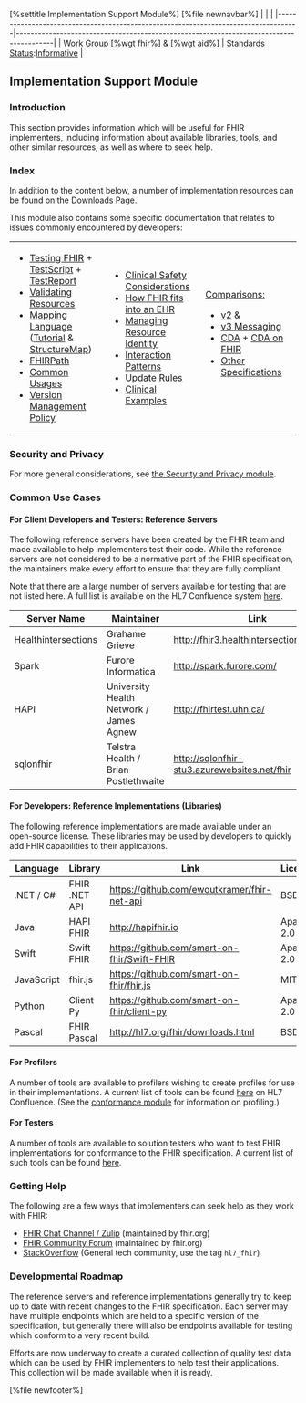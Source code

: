\[%settitle Implementation Support Module%\]
\[%file newnavbar%\]
|                                                                                    |                                                                                        |
|------------------------------------------------------------------------------------|----------------------------------------------------------------------------------------|
| Work Group [\[%wgt fhir%\]](%5B%wg%20fhir%%5D) & [\[%wgt aid%\]](%5B%wg%20aid%%5D) | [Standards Status](versions.html#std-process):[Informative](versions.html#std-process) |

<span id="root"></span>
Implementation Support Module
-----------------------------

<span id="intro"></span>
### Introduction

This section provides information which will be useful for FHIR implementers, including information about available libraries, tools, and other similar resources, as well as where to seek help.

<span id="index"></span>
### Index

In addition to the content below, a number of implementation resources can be found on the [Downloads Page](./downloads.html).

This module also contains some specific documentation that relates to issues commonly encountered by developers:

<table>
<colgroup>
<col width="33%" />
<col width="33%" />
<col width="33%" />
</colgroup>
<tbody>
<tr class="odd">
<td><ul>
<li><a href="testing.html">Testing FHIR</a> + <a href="testscript.html">TestScript</a> + <a href="testreport.html">TestReport</a></li>
<li><a href="validation.html">Validating Resources</a></li>
<li><a href="mapping-language.html">Mapping Language</a> (<a href="mapping-tutorial.html">Tutorial</a> &amp; <a href="structuremap.html">StructureMap</a>)</li>
<li><a href="fhirpath.html">FHIRPath</a></li>
<li><a href="usecases.html">Common Usages</a></li>
<li><a href="versions.html">Version Management Policy</a></li>
</ul></td>
<td><ul>
<li><a href="safety.html">Clinical Safety Considerations</a></li>
<li><a href="ehr-fm.html">How FHIR fits into an EHR</a></li>
<li><a href="managing.html">Managing Resource Identity</a></li>
<li><a href="pushpull.html">Interaction Patterns</a></li>
<li><a href="updates.html">Update Rules</a></li>
<li><a href="integrated-examples.html">Clinical Examples</a></li>
</ul></td>
<td><a href="comparison.html">Comparisons:</a>
<ul>
<li><a href="comparison-v2.html">v2</a> &amp;</li>
<li><a href="comparison-v3.html">v3 Messaging</a></li>
<li><a href="comparison-cda.html">CDA</a> + <a href="cda-intro.html">CDA on FHIR</a></li>
<li><a href="comparison-other.html">Other Specifications</a></li>
</ul></td>
</tr>
</tbody>
</table>

<span id="secpriv"></span>
### Security and Privacy

For more general considerations, see [the Security and Privacy module](secpriv-module.html).

<span id="uses"></span>
### Common Use Cases

#### For Client Developers and Testers: Reference Servers

The following reference servers have been created by the FHIR team and made available to help implementers test their code. While the reference servers are not considered to be a normative part of the FHIR specification, the maintainers make every effort to ensure that they are fully compliant.

Note that there are a large number of servers available for testing that are not listed here. A full list is available on the HL7 Confluence system [here](https://confluence.hl7.org/display/FHIR/Public+Test+Servers).

| Server Name         | Maintainer                              | Link                                           |
|---------------------|-----------------------------------------|------------------------------------------------|
| Healthintersections | Grahame Grieve                          | <http://fhir3.healthintersections.com.au/>     |
| Spark               | Furore Informatica                      | <http://spark.furore.com/>                     |
| HAPI                | University Health Network / James Agnew | <http://fhirtest.uhn.ca/>                      |
| sqlonfhir           | Telstra Health / Brian Postlethwaite    | <http://sqlonfhir-stu3.azurewebsites.net/fhir> |

#### For Developers: Reference Implementations (Libraries)

The following reference implementations are made available under an open-source license. These libraries may be used by developers to quickly add FHIR capabilities to their applications.

| Language   | Library       | Link                                          | License    |
|------------|---------------|-----------------------------------------------|------------|
| .NET / C\# | FHIR .NET API | <https://github.com/ewoutkramer/fhir-net-api> | BSD-3      |
| Java       | HAPI FHIR     | <http://hapifhir.io>                          | Apache 2.0 |
| Swift      | Swift FHIR    | <https://github.com/smart-on-fhir/Swift-FHIR> | Apache 2.0 |
| JavaScript | fhir.js       | <https://github.com/smart-on-fhir/fhir.js>    | MIT        |
| Python     | Client Py     | <https://github.com/smart-on-fhir/client-py>  | Apache 2.0 |
| Pascal     | FHIR Pascal   | <http://hl7.org/fhir/downloads.html>          | BSD-3      |

<span id="for_profilers"></span>
#### For Profilers

A number of tools are available to profilers wishing to create profiles for use in their implementations. A current list of tools can be found [here](https://confluence.hl7.org/pages/viewpage.action?pageId=35718864#ProfileTooling-Editing&AuthoringProfiles) on HL7 Confluence. (See the [conformance module](./conformance-module.html) for information on profiling.)

<span id="for_testers"></span>
#### For Testers

A number of tools are available to solution testers who want to test FHIR implementations for conformance to the FHIR specification. A current list of such tools can be found [here](https://confluence.hl7.org/display/FHIR/Testing+Platforms).

<span id="help"></span>
### Getting Help

The following are a few ways that implementers can seek help as they work with FHIR:

-   [FHIR Chat Channel / Zulip](http://chat.fhir.org/) (maintained by fhir.org)
-   [FHIR Community Forum](http://community.fhir.org/) (maintained by fhir.org)
-   [StackOverflow](http://stackoverflow.com/questions/tagged/hl7_fhir) (General tech community, use the tag `hl7_fhir`)

<span id="roadmap"></span>
### Developmental Roadmap

The reference servers and reference implementations generally try to keep up to date with recent changes to the FHIR specification. Each server may have multiple endpoints which are held to a specific version of the specification, but generally there will also be endpoints available for testing which conform to a very recent build.

Efforts are now underway to create a curated collection of quality test data which can be used by FHIR implementers to help test their applications. This collection will be made available when it is ready.

\[%file newfooter%\]
